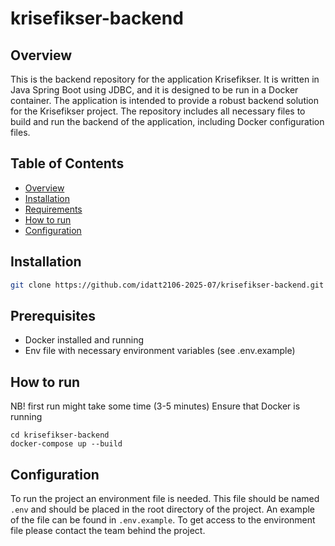 # krisefikser-backend

## Overview
This is the backend repository for the application Krisefikser. It is written in Java
Spring Boot using JDBC, and it is designed to be run in a Docker container. The application is intended 
to provide a robust backend solution for the Krisefikser project. The repository includes all necessary
files to build and run the backend of the application, including Docker configuration files.
## Table of Contents
- [Overview](#overview)
- [Installation](#installation)
- [Requirements](#prerequisites)
- [How to run](#how-to-run)
- [Configuration](#configuration)

## Installation

```bash
git clone https://github.com/idatt2106-2025-07/krisefikser-backend.git
```

## Prerequisites
- Docker installed and running
- Env file with necessary environment variables (see .env.example)

## How to run
NB! first run might take some time (3-5 minutes)
Ensure that Docker is running
```
cd krisefikser-backend
docker-compose up --build
```

## Configuration
To run the project an environment file is needed. This file should be named `.env` 
and should be placed in the root directory of the project. An example of the file can be found in `.env.example`.
To get access to the environment file please contact the team behind the project.